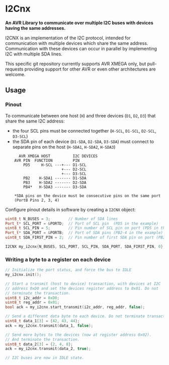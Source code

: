 # I2Cnx

**An AVR Library to communicate over multiple I2C buses with devices having the
same addresses.**

I2CNX is an implementation of the I2C protocol, intended for communication with
multiple devices which share the same address. Communication with these devices
can occur in parallel by implementing I2C with multiple SDA lines.

This specific git repository currently supports AVR XMEGA only, but
pull-requests providing support for other AVR or even other architectures are
welcome.

## Usage

### Pinout

To communicate between one host (`H`) and three devices (`D1`, `D2`, `D3`) that
share the same I2C address:

- the four SCL pins must be connected together (`H-SCL`, `D1-SCL`, `D2-SCL`,
  `D3-SCL`)
- the SDA pin of each device (`D1-SDA`, `D2-SDA`, `D3-SDA`) must connect to
  separate pins on the host (`H-SDA1`, `H-SDA2`, `H-SDA3`)

```
      AVR XMEGA HOST          I2C DEVICES
    AVR PIN  FUNCTION         PIN
        PD5     H-SCL ---+--- D1-SCL
                         +--- D2-SCL
                         +--- D3-SCL
        PB2    H-SDA1 ------- D1-SDA
        PB3    H-SDA2 ------- D2-SDA
        PB4*   H-SDA3 ------- D3-SDA

    *SDA pins on the device must be consecutive pins on the same port
    (PortB Pins 2, 3, 4)
```

Configure pinout details in software by creating a `I2CNX` object:

```c++
uint8_t N_BUSES = 3;        // Number of SDA lines
Port_t* SCL_PORT = &PORTD;  // Port of SCL pin  (PD5 in the example)
uint8_t SCL_PIN = 5;        // Pin number of SCL pin on port (PD5 in the example)
Port_t* SDA_PORT = &PORTB;  // Port of SDA pins (PB2-4 in the example)
uint8_t SDA_FIRST_PIN = 2;  // Pin number of first SDA pin on port (PB2-4 in the example)

I2CNX my_i2cnx{N_BUSES, SCL_PORT, SCL_PIN, SDA_PORT, SDA_FIRST_PIN, 0};  // The last constructor parameter is currently ignored.
```

### Writing a byte to a register on each device

```c++
// Initialize the port status, and force the bus to IDLE
my_i2cnx.init();

// Start a transmit (host to device) transaction, with devices at I2C
// address 0xD0 and set the devices register address to 0x01. Do not
// terminate the transaction.
uint8_t i2c_addr = 0xD0;
uint8_t reg_addr = 0x01;
bool ack = my_i2cnx.start_transmit(i2c_addr, reg_addr, false);

// Send a different data byte to each device. Do not terminate transaction.
uint8_t data_1[3] = {42, 43, 44};
ack = my_i2cnx.transmit(data_1, false);

// Send more bytes to the devices (now at register address 0x02).
// And terminate the transaction.
uint8_t data_2[3] = {2, 4, 8};
ack = my_i2cnx.transmit(data_2, true);

// I2C buses are now in IDLE state.
```
